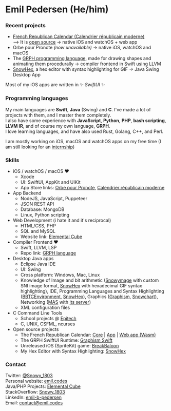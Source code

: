 # Emil Pedersen (He/him)

### Recent projects

- [French Republican Calendar (Calendrier républicain moderne)](https://apps.apple.com/fr/app/calendrier-republicain-moderne/id1509106182)  
—> It is [open source](https://github.com/Snowy1803/FrenchRepublicanCalendar)
-> native iOS and watchOS + web app
- Orbe pour Pronote *(now unavailable)*
-> native iOS, watchOS and macOS
- The [GRPH programming language](https://github.com/grph-lang/grph), made for drawing shapes and animating them procedurally
-> compiler frontend in Swift using LLVM
- [SnowHex](https://github.com/Snowy1803/SnowHex), a hex editor with syntax highlighting for GIF
-> Java Swing Desktop App

Most of my iOS apps are written in ✨ _SwiftUI_ ✨

### Programming languages

My main languages are **Swift**, **Java** (Swing) and **C**. I've made a lot of projects with them, and I master them completely.  
I also have some experience with **JavaScript**, **Python**, **PHP**, **bash scripting**, **LLVM IR**, and of course my own language, **GRPH**.  
I love learning languages, and have also used Rust, Golang, C++, and Perl.

I am mostly working on iOS, macOS and watchOS apps on my free time (I am still looking for an [internship](https://www.linkedin.com/posts/emil-b-pedersen_codingame-certification-activity-6940289799496830976-zFy-))

### Skills

 - iOS / watchOS / macOS :heart:
    - Xcode
    - UI: SwiftUI, AppKit and UIKit
    - App Store links: [Orbe pour Pronote](https://apps.apple.com/fr/app/orbe-pour-pronote/id1508406857), [Calendrier républicain moderne](https://apps.apple.com/fr/app/calendrier-republicain-moderne/id1509106182)
 - App Backend
    - NodeJS, JavaScript, Puppeteer
    - JSON REST API
    - Database: MongoDB
    - Linux, Python scripting
 - Web Development (i hate it and it's reciprocal)
    - HTML/CSS, PHP
    - SQL and MySQL
    - Website link: [Elemental Cube](https://ec.emil.codes)
 - Compiler Frontend :heart:
    - Swift, LLVM, LSP
    - Repo link: [GRPH language](https://github.com/grph-lang/grph)
 - Desktop Java apps
    - Eclipse Java IDE
    - UI: Swing
    - Cross platform: Windows, Mac, Linux
    - Knowledge of Image and bit arithmetic ([Snowymage](https://ec.emil.codes/product/11) with custom SNI image format, [SnowHex](https://ec.emil.codes/product/10) with hexadecimal GIF syntax highlighting), IDE, Programming Languages and Syntax Highlighting ([BBTCEnvironment](https://ec.emil.codes/product/6), [SnowHex](https://ec.emil.codes/product/10)), Graphics ([Graphism](https://ec.emil.codes/product/4), [Snowchart](https://ec.emil.codes/product/5)), Networking ([MAS](https://ec.emil.codes/product/2) with [its server](https://ec.emil.codes/product/8))
    - XML configuration files
  - C Command Line Tools
    - School projects @ [Epitech](https://www.epitech.eu/)
    - C, UNIX, CSFML, ncurses
  - Open source projects
    - The French Republican Calendar: [Core](https://github.com/Snowy1803/FrenchRepublicanCalendarCore) | [App](https://github.com/Snowy1803/FrenchRepublicanCalendar) | [Web app (Wasm)](https://github.com/Snowy1803/FrenchRepublicanCalendarWeb)
    - The GRPH SwiftUI Runtime: [Graphism Swift](https://github.com/Snowy1803/Graphism-Swift)
    - Unreleased iOS (SpriteKit) game: [BreakBaloon](https://github.com/Snowy1803/BreakBaloon-mobile)
    - My Hex Editor with Syntax Highlighting: [SnowHex](https://github.com/Snowy1803/SnowHex)

### Contact

Twitter: [@Snowy_1803](https://twitter.com/Snowy_1803)  
Personal website: [emil.codes](https://emil.codes)  
Java/PHP Projects: [Elemental Cube](https://ec.emil.codes)  
StackOverflow: [Snowy_1803](https://stackoverflow.com/users/6551357/snowy-1803)  
LinkedIn: [emil-b-pedersen](https://www.linkedin.com/in/emil-b-pedersen/)  
Email: [contact@emil.codes](mailto:contact@emil.codes)  

